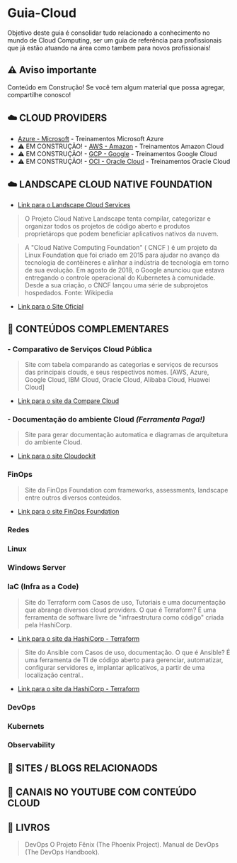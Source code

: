 # Guia-Cloud
Objetivo deste guia é consolidar tudo relacionado a conhecimento no mundo de Cloud Computing, ser um guia de referência para profissionais que já estão atuando na área como tambem para novos profissionais! 

## ⚠️ Aviso importante

Conteúdo em Construção!
Se você tem algum material que possa agregar, compartilhe conosco!


## ☁️ CLOUD PROVIDERS

- [Azure - Microsoft](https://github.com/michelbalazs/Guia-Microsoft) - Treinamentos Microsoft Azure
- ⚠️ EM CONSTRUÇÃO! - [AWS - Amazon](https://github.com/michelbalazs/Guia-AWS) - Treinamentos Amazon Cloud
- ⚠️ EM CONSTRUÇÃO! - [GCP - Google](https://github.com/michelbalazs/Guia-GCP) - Treinamentos Google Cloud
- ⚠️ EM CONSTRUÇÃO! - [OCI - Oracle Cloud](https://github.com/michelbalazs/Guia-OCI) - Treinamentos Oracle Cloud

## ☁️ LANDSCAPE CLOUD NATIVE FOUNDATION

- [Link para o Landscape Cloud Services](https://landscape.cncf.io/) 
> O Projeto Cloud Native Landscape tenta compilar, categorizar e organizar todos os projetos de código aberto e produtos proprietárops que podem beneficiar aplicativos nativos da nuvem.

> A "Cloud Native Computing Foundation" ( CNCF ) é um projeto da Linux Foundation que foi criado em 2015 para ajudar no avanço da tecnologia de contêineres e alinhar a indústria de tecnologia em torno de sua evolução.
Em agosto de 2018, o Google anunciou que estava entregando o controle operacional do Kubernetes à comunidade. Desde a sua criação, o CNCF lançou uma série de subprojetos hospedados.
Fonte: Wikipedia

- [Link para o Site Oficial](https://www.cncf.io/)

## 🍺 CONTEÚDOS COMPLEMENTARES

   ### - Comparativo de Serviços Cloud Pública
   > Site com tabela comparando as categorias e serviços de recursos das principais clouds, e seus respectivos nomes.  [AWS, Azure, Google Cloud, IBM Cloud, Oracle Cloud, Alibaba Cloud, Huawei Cloud]
   - [Link para o site da Compare Cloud](https://comparecloud.in/)
   
   ### - Documentação do ambiente Cloud *(Ferramenta Paga!)*
   > Site para gerar documentação automatica e diagramas de arquitetura do ambiente Cloud.
   - [Link para o site Cloudockit](https://www.cloudockit.com/)

   ### FinOps
   > Site da FinOps Foundation com frameworks, assessments, landscape entre outros diversos conteúdos.
   - [Link para o site FinOps Foundation](https://www.finops.org/)

   ### Redes

   ### Linux

   ### Windows Server

   ### IaC (Infra as a Code)
   > Site do Terraform com Casos de uso, Tutoriais e uma documentação que abrange diversos cloud providers.
   > O que é Terraform? É uma ferramenta de software livre de "infraestrutura como código" criada pela HashiCorp.
   - [Link para o site da HashiCorp - Terraform](https://www.terraform.io/)

   > Site do Ansible com Casos de uso, documentação.
   > O que é Ansible? É uma ferramenta de TI de código aberto para gerenciar, automatizar, configurar servidores e, implantar aplicativos, a partir de uma localização central..
   - [Link para o site da HashiCorp - Terraform](https://www.ansible.com/)

   ### DevOps

   ### Kubernets
    
   ### Observability

## 📂 SITES / BLOGS RELACIONAODS

## 📂 CANAIS NO YOUTUBE COM CONTEÚDO CLOUD

## 📁 LIVROS

> DevOps
> O Projeto Fênix (The Phoenix Project).
> Manual de DevOps (The DevOps Handbook).

